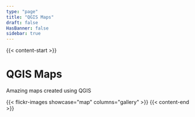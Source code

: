 ```yaml
---
type: "page"
title: "QGIS Maps"
draft: false
HasBanner: false
sidebar: true
---
```

{{< content-start  >}}
# QGIS Maps

Amazing maps created using QGIS

{{< flickr-images showcase="map" columns="gallery" >}}
{{< content-end  >}}
